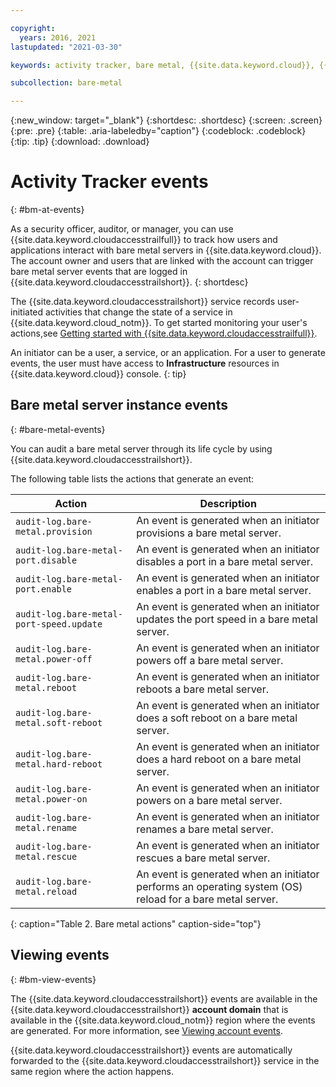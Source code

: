```yaml
---

copyright:
  years: 2016, 2021
lastupdated: "2021-03-30"

keywords: activity tracker, bare metal, {{site.data.keyword.cloud}}, {{site.data.keyword.cloudaccesstrailfull}} 

subcollection: bare-metal

---
```


{:new_window: target="_blank"}
{:shortdesc: .shortdesc}
{:screen: .screen}
{:pre: .pre}
{:table: .aria-labeledby="caption"}
{:codeblock: .codeblock}
{:tip: .tip}
{:download: .download}


# Activity Tracker events
{: #bm-at-events}

As a security officer, auditor, or manager, you can use {{site.data.keyword.cloudaccesstrailfull}} to track how users and
applications interact with bare metal servers in {{site.data.keyword.cloud}}. The account owner and users that are linked
with the account can trigger bare metal server events that are logged in {{site.data.keyword.cloudaccesstrailshort}}.
{: shortdesc}

The {{site.data.keyword.cloudaccesstrailshort}} service records user-initiated activities that change the state of a service in
{{site.data.keyword.cloud_notm}}. To get started monitoring your user's actions,see [Getting started with {{site.data.keyword.cloudaccesstrailfull}}](/docs/Activity-Tracker-with-LogDNA?topic=Activity-Tracker-with-LogDNA-getting-started).

An initiator can be a user, a service, or an application. For a user to generate events, the user must have access to **Infrastructure** resources in {{site.data.keyword.cloud}} console.
{: tip}

## Bare metal server instance events
{: #bare-metal-events}

You can audit a bare metal server through its life cycle by using {{site.data.keyword.cloudaccesstrailshort}}.

The following table lists the actions that generate an event:

| Action | Description |
|----------|---------|
| `audit-log.bare-metal.provision`             | An event is generated when an initiator provisions a bare metal server.  |
| `audit-log.bare-metal-port.disable`          | An event is generated when an initiator disables a port in a bare metal server. |
| `audit-log.bare-metal-port.enable`           | An event is generated when an initiator enables a port in a bare metal server. |
| `audit-log.bare-metal-port-speed.update`     | An event is generated when an initiator updates the port speed in a bare metal server. |
| `audit-log.bare-metal.power-off`             | An event is generated when an initiator powers off a bare metal server.  |
| `audit-log.bare-metal.reboot`                | An event is generated when an initiator reboots a bare metal server. |
| `audit-log.bare-metal.soft-reboot`           | An event is generated when an initiator does a soft reboot on a bare metal server. |
| `audit-log.bare-metal.hard-reboot`           | An event is generated when an initiator does a hard reboot on a bare metal server. |
| `audit-log.bare-metal.power-on`              | An event is generated when an initiator powers on a bare metal server. |
| `audit-log.bare-metal.rename`                | An event is generated when an initiator renames a bare metal server. |
| `audit-log.bare-metal.rescue`                | An event is generated when an initiator rescues a bare metal server. |
| `audit-log.bare-metal.reload`                | An event is generated when an initiator performs an operating system (OS) reload for a bare metal server. |
{: caption="Table 2. Bare metal actions" caption-side="top"}


## Viewing events
{: #bm-view-events}

The {{site.data.keyword.cloudaccesstrailshort}} events are available in the {{site.data.keyword.cloudaccesstrailshort}} **account domain** that
is available in the {{site.data.keyword.cloud_notm}} region where the events are generated. For more information, see [Viewing account
events](/docs/Activity-Tracker-with-LogDNA?topic=Activity-Tracker-with-LogDNA-view_events).

{{site.data.keyword.cloudaccesstrailshort}} events are automatically forwarded to the {{site.data.keyword.cloudaccesstrailshort}} service
in the same region where the action happens.
